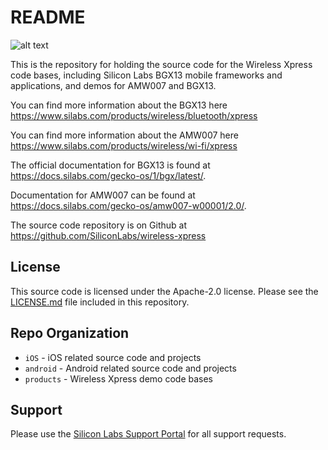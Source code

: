 README
======

![alt text](http://pages.silabs.com/rs/634-SLU-379/images/BGX-transparent-450x450.png)

This is the repository for holding the source code for the Wireless Xpress 
code bases, including Silicon Labs BGX13 mobile frameworks and applications, 
and demos for AMW007 and BGX13.

You can find more information about the BGX13 here
https://www.silabs.com/products/wireless/bluetooth/xpress

You can find more information about the AMW007 here
https://www.silabs.com/products/wireless/wi-fi/xpress

The official documentation for BGX13 is found at https://docs.silabs.com/gecko-os/1/bgx/latest/.

Documentation for AMW007 can be found at https://docs.silabs.com/gecko-os/amw007-w00001/2.0/.

The source code repository is on Github at
https://github.com/SiliconLabs/wireless-xpress

License
-------

This source code is licensed under the Apache-2.0 license. Please see the
[LICENSE.md](LICENSE.md) file included in this repository.

Repo Organization
-----------------

- `iOS` - iOS related source code and projects
- `android` - Android related source code and projects
- `products`  - Wireless Xpress demo code bases

Support
-------

Please use the [Silicon Labs Support Portal](https://www.silabs.com/support/)
for all support requests.